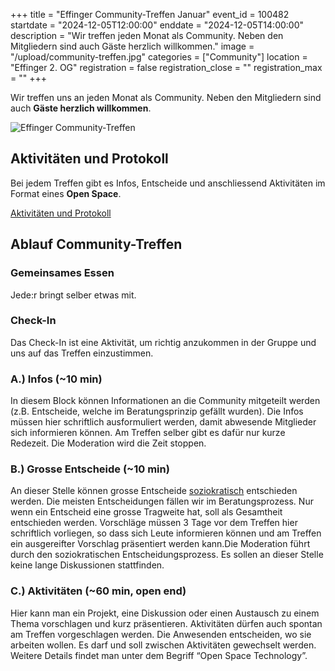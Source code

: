 +++
title = "Effinger Community-Treffen Januar"
event_id = 100482
startdate = "2024-12-05T12:00:00"
enddate = "2024-12-05T14:00:00"
description = "Wir treffen jeden Monat als Community. Neben den Mitgliedern sind auch Gäste herzlich willkommen."
image = "/upload/community-treffen.jpg"
categories = ["Community"]
location = "Effinger 2. OG"
registration = false
registration_close = ""
registration_max = ""
+++

Wir treffen uns an jeden Monat als Community. Neben den Mitgliedern sind auch **Gäste herzlich willkommen**.

![Effinger Community-Treffen](/upload/community-treffen.jpg)

## Aktivitäten und Protokoll

Bei jedem Treffen gibt es Infos, Entscheide und anschliessend Aktivitäten im Format eines **Open Space**.

<a href="https://docs.google.com/document/d/1ZNsuUOgszN_1I3nxTgOWDY9CTQLxtTZiUX-rDzYQKPU" target="_blank" 
   class="btn btn-mod btn-border btn-round btn-medium">Aktivitäten und Protokoll</a>

## Ablauf Community-Treffen

### Gemeinsames Essen

Jede:r bringt selber etwas mit.

### Check-In

Das Check-In ist eine Aktivität, um richtig anzukommen in der Gruppe und uns auf das Treffen einzustimmen.

### A.) Infos (~10 min)

In diesem Block können Informationen an die Community mitgeteilt werden (z.B. Entscheide, welche im Beratungsprinzip 
gefällt wurden). Die Infos müssen hier schriftlich ausformuliert werden, damit abwesende Mitglieder sich informieren 
können. Am Treffen selber gibt es dafür nur kurze Redezeit. Die Moderation wird die Zeit stoppen.

### B.) Grosse Entscheide (~10 min)

An dieser Stelle können grosse Entscheide [soziokratisch](/organisation/soziokratie/) entschieden werden. Die meisten Entscheidungen fällen 
wir im Beratungsprozess. Nur wenn ein Entscheid eine grosse Tragweite hat, soll als Gesamtheit entschieden werden. 
Vorschläge müssen 3 Tage vor dem Treffen hier schriftlich vorliegen, so dass sich Leute informieren können und am 
Treffen ein ausgereifter Vorschlag präsentiert werden kann.Die Moderation führt durch den soziokratischen 
Entscheidungsprozess. Es sollen an dieser Stelle keine lange Diskussionen stattfinden.

### C.) Aktivitäten (~60 min, open end)

Hier kann man ein Projekt, eine Diskussion oder einen Austausch zu einem Thema vorschlagen und kurz präsentieren. 
Aktivitäten dürfen auch spontan am Treffen vorgeschlagen werden. Die Anwesenden entscheiden, wo sie arbeiten wollen. 
Es darf und soll zwischen Aktivitäten gewechselt werden. Weitere Details findet man unter dem Begriff “Open Space Technology”.
